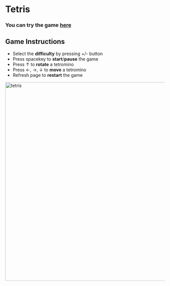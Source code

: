 # Tetris 
<h3><st> You can try the game <a href="https://smorikawa47.github.io/Tetris/">here</a> </st></h3>

## Game Instructions
- Select the **difficulty** by pressing +/- button
- Press spacekey to **start**/**pause** the game
- Press ↑ to **rotate** a tetromino
- Press ←, →, ↓ to **move** a tetromino
- Refresh page to **restart** the game

<img width="629" alt="tetris" src="https://user-images.githubusercontent.com/80607636/187051187-43b01ba2-640e-41a8-a000-428b2c7f9906.png">
